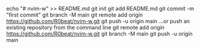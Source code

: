 echo "# nvim-w" >> README.md
git init
git add README.md
git commit -m "first commit"
git branch -M main
git remote add origin https://github.com/R0beat/nvim-w.git
git push -u origin main
…or push an existing repository from the command line
git remote add origin https://github.com/R0beat/nvim-w.git
git branch -M main
git push -u origin main
